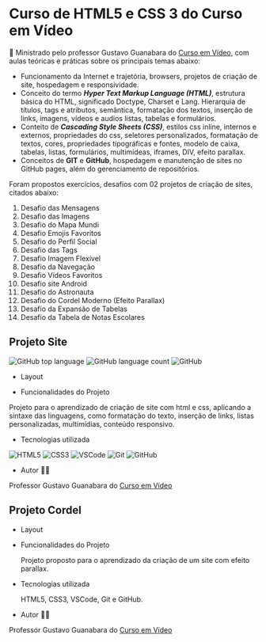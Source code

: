 # Curso de HTML5 e CSS 3 do Curso em Vídeo

:blue_book: Ministrado pelo professor Gustavo Guanabara do [Curso em Vídeo](https://www.cursoemvideo.com/), com aulas teóricas e práticas sobre os principais temas abaixo:

- Funcionamento da Internet e trajetória, browsers, projetos de criação de site, hospedagem e responsividade.
- Conceito do termo ***Hyper Text Markup Language (HTML)***, estrutura básica do HTML, significado Doctype, Charset e Lang. Hierarquia de títulos, tags e atributos, semântica, formatação dos textos, inserção de links, imagens, vídeos e audios listas, tabelas e formulários.
- Conteito de ***Cascading Style Sheets (CSS)***, estilos css inline, internos e externos, propriedades do css, seletores personalizados, formatação de textos, cores, propriedades tipográficas e fontes, modelo de caixa, tabelas, listas, formulários, multimídeas, iframes, DIV, efeito parallax.
- Conceitos de **GIT** e **GitHub**, hospedagem e manutenção de sites no GitHub pages, além do  gerenciamento de repositórios.

 Foram propostos exercícios, desafios com 02 projetos de criação de sites, citados abaixo:

1. Desafio das Mensagens
2. Desafio das Imagens
3. Desafio do Mapa Mundi
4. Desafio Emojis Favoritos
5. Desafio do Perfil Social
6. Desafio das Tags
7. Desafio Imagem Flexível
8. Desafio da Navegação
9. Desafio Vídeos Favoritos
10. Desafio site Android
11. Desafio do Astronauta
12. Desafio do Cordel Moderno (Efeito Parallax)
13. Desafio da Expansão de Tabelas
14. Desafio da Tabela de Notas Escolares

## Projeto Site 
![GitHub top language](https://img.shields.io/github/languages/top/deniseflora/html-css)
![GitHub language count](https://img.shields.io/github/languages/count/deniseflora/html-css)
![GitHub](https://img.shields.io/github/license/deniseflora/html-css)

- Layout
  
- Funcionalidades do Projeto

Projeto para o aprendizado de criação de site com html e css, aplicando a sintaxe das linguagens, como formatação do texto, inserção de links, listas personalizadas, multimídias, conteúdo responsivo.

- Tecnologias utilizada
  
![HTML5](https://img.shields.io/badge/html5-%23E34F26.svg?style=for-the-badge&logo=html5&logoColor=white)
![CSS3](https://img.shields.io/badge/css3-%231572B6.svg?style=for-the-badge&logo=css3&logoColor=white)
![VSCode](https://img.shields.io/badge/Visual_Studio-5C2D91?style=for-the-badge&logo=visual%20studio&logoColor=white)
![Git](https://img.shields.io/badge/git-%23F05033.svg?style=for-the-badge&logo=git&logoColor=white)
![GitHub](https://img.shields.io/badge/github-%23121011.svg?style=for-the-badge&logo=github&logoColor=white)

- Autor :man_teacher:
  
Professor Gustavo Guanabara do [Curso em Vídeo](https://www.cursoemvideo.com/)

## Projeto Cordel

- Layout

- Funcionalidades do Projeto
  
  Projeto proposto para o aprendizado da criação de um site com efeito parallax.

- Tecnologias utilizada
  
  HTML5, CSS3, VSCode, Git e GitHub.

- Autor :man_teacher:

Professor Gustavo Guanabara do [Curso em Vídeo](https://www.cursoemvideo.com/)
